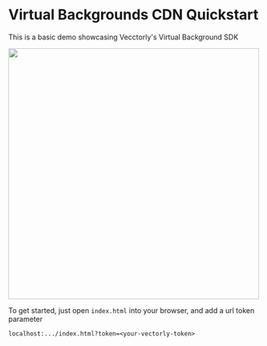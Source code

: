 # Virtual Backgrounds CDN Quickstart

This is a basic demo showcasing Vecctorly's Virtual Background SDK

<img src="https://miro.medium.com/max/2400/1*MEjpqZKLSmEaPGKENvdN7g.png" width="500" >

To get started, just open `index.html` into your browser, and add a url token parameter 

    localhost:.../index.html?token=<your-vectorly-token>
